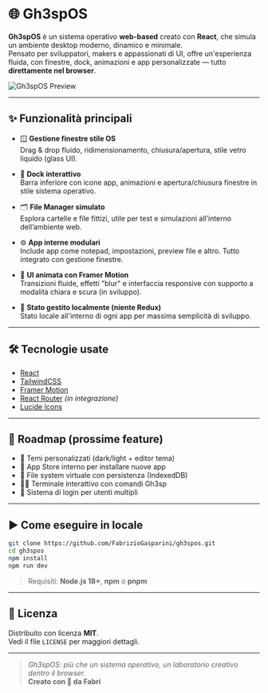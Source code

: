 # 🌐 Gh3spOS

**Gh3spOS** è un sistema operativo **web-based** creato con **React**, che simula un ambiente desktop moderno, dinamico e minimale.  
Pensato per sviluppatori, makers e appassionati di UI, offre un'esperienza fluida, con finestre, dock, animazioni e app personalizzate — tutto **direttamente nel browser**.

![Gh3spOS Preview](preview.png)

---

## ✨ Funzionalità principali

- 🪟 **Gestione finestre stile OS**  
  Drag & drop fluido, ridimensionamento, chiusura/apertura, stile vetro liquido (glass UI).

- 🧭 **Dock interattivo**  
  Barra inferiore con icone app, animazioni e apertura/chiusura finestre in stile sistema operativo.

- 🗂️ **File Manager simulato**  
  Esplora cartelle e file fittizi, utile per test e simulazioni all’interno dell’ambiente web.

- ⚙️ **App interne modulari**  
  Include app come notepad, impostazioni, preview file e altro. Tutto integrato con gestione finestre.

- 🎨 **UI animata con Framer Motion**  
  Transizioni fluide, effetti "blur" e interfaccia responsive con supporto a modalità chiara e scura (in sviluppo).

- 🧠 **Stato gestito localmente (niente Redux)**  
  Stato locale all'interno di ogni app per massima semplicità di sviluppo.

---

## 🛠️ Tecnologie usate

- [React](https://react.dev/)
- [TailwindCSS](https://tailwindcss.com/)
- [Framer Motion](https://www.framer.com/motion/)
- [React Router](https://reactrouter.com/) *(in integrazione)*
- [Lucide Icons](https://lucide.dev/)

---

## 🚧 Roadmap (prossime feature)

- 🌈 Temi personalizzati (dark/light + editor tema)
- 🔌 App Store interno per installare nuove app
- 💾 File system virtuale con persistenza (IndexedDB)
- 👨‍💻 Terminale interattivo con comandi Gh3sp
- 🔐 Sistema di login per utenti multipli

---

## ▶️ Come eseguire in locale

```bash
git clone https://github.com/FabrizioGasparini/gh3spos.git
cd gh3spos
npm install
npm run dev
```

> Requisiti: **Node.js 18+**, **npm** o **pnpm**

---

## 📄 Licenza

Distribuito con licenza **MIT**.  
Vedi il file `LICENSE` per maggiori dettagli.

---

> _Gh3spOS: più che un sistema operativo, un laboratorio creativo dentro il browser._  
> **Creato con 💙 da Fabri**
